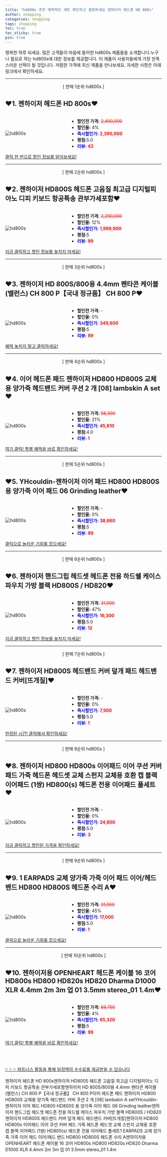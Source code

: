 ```yaml
---
title: "hd800s 추천 매력적인 세트 확인하고 결정하세요 젠하이저 헤드폰 HD 800s"
author: shopping
categories: shopping
tags: shopping
toc: true
toc_sticky: true
pin: true
---
```

행복한 하루 되세요. 많은 고객들이 마음에 들어한 hd800s 제품들을 소개합니다.누구나 필요로 하는 hd800s에 대한 정보를 제공합니다. 이 제품이 사용자들에게 가장 만족스러운 선택이 될 것입니다. 저렴한 가격에 최신 제품을 만나보세요. 자세한 사항은 아래 링크에서 확인하세요.

---
<p class="toplist" style="margin: 0 auto; display: block; width: fit-content;">[ 판매 1순위 hd800s ]</p>

<h2><strong>❤️1. 젠하이저 헤드폰 HD 800s❤️</strong></h2>

<div style="display: flex; align-items: center;">
    <div style="flex: 0.4;">
        <img src="https://thumbnail10.coupangcdn.com/thumbnails/remote/230x230ex/image/vendor_inventory/c487/3c2136066463d336dd35046fff3dfdec9d2464264db49ff91c444278de75.jpg" alt="hd800s" style="max-width: 100%;">
    </div>
    <div style="flex: 0.6; margin-left: 10px;">
        <ul>
            <li><strong>할인전 가격:</strong> <del style="color: red;">2,490,000</del></li>
            <li><strong>할인율:</strong> 4%</li>
            <li><span style='color:blue'><strong>즉시할인가:</strong></span> <span style='color:red'><strong>2,390,000</strong></span></li>
            <li><strong>평점:</strong>5.0</li>
            <li><span style='color:blue'><strong>리뷰:</strong></span> <span style='color:red'><strong>42</strong></span></li>
        </ul>
    </div>
</div>
<div class="center">
    <a href="https://William4Davisa.github.io?lptag=AF9450613&subid=githubio&pageKey=7897082200&traceid=V0-153&itemId=21633719052&vendorItemId=89547621609" class="myButton">
        클릭 한 번으로 할인 정보를 알아보세요!
    </a>
</div>


---
<p class="toplist" style="margin: 0 auto; display: block; width: fit-content;">[ 판매 2순위 hd800s ]</p>

<h2><strong>❤️2. 젠하이저 HD800S 헤드폰 고음질 최고급 디지털피아노 디피 키보드 항공특송 관부가세포함❤️</strong></h2>

<div style="display: flex; align-items: center;">
    <div style="flex: 0.4;">
        <img src="https://thumbnail8.coupangcdn.com/thumbnails/remote/230x230ex/image/vendor_inventory/5ae1/198386c6b0c24a62ead85331cc4d2839000a4c096fb9f7ef4e81ce03861a.jpg" alt="hd800s" style="max-width: 100%;">
    </div>
    <div style="flex: 0.6; margin-left: 10px;">
        <ul>
            <li><strong>할인전 가격:</strong> <del style="color: red;">2,290,000</del></li>
            <li><strong>할인율:</strong> 12%</li>
            <li><span style='color:blue'><strong>즉시할인가:</strong></span> <span style='color:red'><strong>1,999,900</strong></span></li>
            <li><strong>평점:</strong>5</li>
            <li><span style='color:blue'><strong>리뷰:</strong></span> <span style='color:red'><strong>99</strong></span></li>
        </ul>
    </div>
</div>
<div class="center">
    <a href="https://William4Davisa.github.io?lptag=AF9450613&subid=githubio&pageKey=7483119173&traceid=V0-153&itemId=19551612404&vendorItemId=86659741446" class="myButton">
        지금 클릭하고 할인 정보를 놓치지 마세요!
    </a>
</div>


---
<p class="toplist" style="margin: 0 auto; display: block; width: fit-content;">[ 판매 3순위 hd800s ]</p>

<h2><strong>❤️3. 젠하이저 HD 800S/800용 4.4mm 펜타콘 케이블(밸런스) CH 800 P【국내 정규품】 CH 800 P❤️</strong></h2>

<div style="display: flex; align-items: center;">
    <div style="flex: 0.4;">
        <img src="https://thumbnail9.coupangcdn.com/thumbnails/remote/230x230ex/image/vendor_inventory/816c/57da14f35c92c823237b04743b359a2f4953990969bd427ea4b1c2dae6d3.jpg" alt="hd800s" style="max-width: 100%;">
    </div>
    <div style="flex: 0.6; margin-left: 10px;">
        <ul>
            <li><strong>할인전 가격:</strong> <del style="color: red;">-</del></li>
            <li><strong>할인율:</strong> 0%</li>
            <li><span style='color:blue'><strong>즉시할인가:</strong></span> <span style='color:red'><strong>349,600</strong></span></li>
            <li><strong>평점:</strong>5</li>
            <li><span style='color:blue'><strong>리뷰:</strong></span> <span style='color:red'><strong>99</strong></span></li>
        </ul>
    </div>
</div>
<div class="center">
    <a href="https://William4Davisa.github.io?lptag=AF9450613&subid=githubio&pageKey=8192274808&traceid=V0-153&itemId=23449826005&vendorItemId=90476593448" class="myButton">
        혜택 놓치지 말고 클릭하세요!
    </a>
</div>


---
<p class="toplist" style="margin: 0 auto; display: block; width: fit-content;">[ 판매 4순위 hd800s ]</p>

<h2><strong>❤️4. 이어 헤드폰 패드 젠하이저 HD800 HD800S 교체용 양가죽 헤드밴드 커버 쿠션 2 개 [08] lambskin A set❤️</strong></h2>

<div style="display: flex; align-items: center;">
    <div style="flex: 0.4;">
        <img src="https://thumbnail9.coupangcdn.com/thumbnails/remote/230x230ex/image/vendor_inventory/2326/3df9a6a43fef4115671536aabd9661ed58f4deef15dda39eadb307f2a1a5.jpg" alt="hd800s" style="max-width: 100%;">
    </div>
    <div style="flex: 0.6; margin-left: 10px;">
        <ul>
            <li><strong>할인전 가격:</strong> <del style="color: red;">58,300</del></li>
            <li><strong>할인율:</strong> 21%</li>
            <li><span style='color:blue'><strong>즉시할인가:</strong></span> <span style='color:red'><strong>45,810</strong></span></li>
            <li><strong>평점:</strong>4.0</li>
            <li><span style='color:blue'><strong>리뷰:</strong></span> <span style='color:red'><strong>1</strong></span></li>
        </ul>
    </div>
</div>
<div class="center">
    <a href="https://William4Davisa.github.io?lptag=AF9450613&subid=githubio&pageKey=7288358066&traceid=V0-153&itemId=18622780274&vendorItemId=85758188873" class="myButton">
        여기 클릭! 특별 혜택을 바로 확인하세요!
    </a>
</div>


---
<p class="toplist" style="margin: 0 auto; display: block; width: fit-content;">[ 판매 5순위 hd800s ]</p>

<h2><strong>❤️5. YHcouldin-젠하이저 이어 패드 HD800 HD800S 용 양가죽 이어 패드 06 Grinding leather❤️</strong></h2>

<div style="display: flex; align-items: center;">
    <div style="flex: 0.4;">
        <img src="https://thumbnail7.coupangcdn.com/thumbnails/remote/230x230ex/image/vendor_inventory/f7ab/eb1d092c7126f3d406628fda3747f370166d5b17af9072b8c0c2b89acbc7.jpeg" alt="hd800s" style="max-width: 100%;">
    </div>
    <div style="flex: 0.6; margin-left: 10px;">
        <ul>
            <li><strong>할인전 가격:</strong> <del style="color: red;">-</del></li>
            <li><strong>할인율:</strong> 0%</li>
            <li><span style='color:blue'><strong>즉시할인가:</strong></span> <span style='color:red'><strong>38,660</strong></span></li>
            <li><strong>평점:</strong>5</li>
            <li><span style='color:blue'><strong>리뷰:</strong></span> <span style='color:red'><strong>99</strong></span></li>
        </ul>
    </div>
</div>
<div class="center">
    <a href="https://William4Davisa.github.io?lptag=AF9450613&subid=githubio&pageKey=6545833225&traceid=V0-153&itemId=14592841102&vendorItemId=81834754179" class="myButton">
        클릭으로 놀라운 기회를 잡으세요!
    </a>
</div>


---
<p class="toplist" style="margin: 0 auto; display: block; width: fit-content;">[ 판매 6순위 hd800s ]</p>

<h2><strong>❤️6. 젠하이저 핸드그립 헤드셋 헤드폰 전용 하드쉘 케이스 파우치 가방 블랙 HD800S / HD820❤️</strong></h2>

<div style="display: flex; align-items: center;">
    <div style="flex: 0.4;">
        <img src="https://thumbnail10.coupangcdn.com/thumbnails/remote/230x230ex/image/vendor_inventory/4c52/591cd77fd34ee97251cb41e3d5069788ffb18410deccfce4e87650ead56b.jpg" alt="hd800s" style="max-width: 100%;">
    </div>
    <div style="flex: 0.6; margin-left: 10px;">
        <ul>
            <li><strong>할인전 가격:</strong> <del style="color: red;">31,000</del></li>
            <li><strong>할인율:</strong> 47%</li>
            <li><span style='color:blue'><strong>즉시할인가:</strong></span> <span style='color:red'><strong>16,300</strong></span></li>
            <li><strong>평점:</strong>5.0</li>
            <li><span style='color:blue'><strong>리뷰:</strong></span> <span style='color:red'><strong>12</strong></span></li>
        </ul>
    </div>
</div>
<div class="center">
    <a href="https://William4Davisa.github.io?lptag=AF9450613&subid=githubio&pageKey=1775735906&traceid=V0-153&itemId=3023652331&vendorItemId=71011790350" class="myButton">
        지금 클릭하고 할인 정보를 놓치지 마세요!
    </a>
</div>


---
<p class="toplist" style="margin: 0 auto; display: block; width: fit-content;">[ 판매 7순위 hd800s ]</p>

<h2><strong>❤️7. 젠하이저 HD800S 헤드밴드 커버 덮개 패드 헤드밴드 커버[뜨개질]❤️</strong></h2>

<div style="display: flex; align-items: center;">
    <div style="flex: 0.4;">
        <img src="https://thumbnail10.coupangcdn.com/thumbnails/remote/230x230ex/image/vendor_inventory/c96e/11965cda55fcdd02cde0ecd34432d458ed012ab014b10c2797afe16f5ec0.jpeg" alt="hd800s" style="max-width: 100%;">
    </div>
    <div style="flex: 0.6; margin-left: 10px;">
        <ul>
            <li><strong>할인전 가격:</strong> <del style="color: red;">-</del></li>
            <li><strong>할인율:</strong> 0%</li>
            <li><span style='color:blue'><strong>즉시할인가:</strong></span> <span style='color:red'><strong>7,500</strong></span></li>
            <li><strong>평점:</strong>5.0</li>
            <li><span style='color:blue'><strong>리뷰:</strong></span> <span style='color:red'><strong>1</strong></span></li>
        </ul>
    </div>
</div>
<div class="center">
    <a href="https://William4Davisa.github.io?lptag=AF9450613&subid=githubio&pageKey=6950269469&traceid=V0-153&itemId=16883508784&vendorItemId=84202573121" class="myButton">
        한정된 시간! 클릭해서 확인하세요!
    </a>
</div>


---
<p class="toplist" style="margin: 0 auto; display: block; width: fit-content;">[ 판매 8순위 hd800s ]</p>

<h2><strong>❤️8. 젠하이저 HD800 HD800s 이어패드 이어 쿠션 커버 패드 가죽 헤드폰 헤드셋 교체 스펀지 교체용 호환 캡 블랙 이어패드 (1쌍) HD800(s) 헤드폰 전용 이어패드 풀세트❤️</strong></h2>

<div style="display: flex; align-items: center;">
    <div style="flex: 0.4;">
        <img src="https://thumbnail7.coupangcdn.com/thumbnails/remote/230x230ex/image/vendor_inventory/3c01/277c0db839d276632de7f8e8094a04130ab4853c32f9d536fde6f0bc7184.jpg" alt="hd800s" style="max-width: 100%;">
    </div>
    <div style="flex: 0.6; margin-left: 10px;">
        <ul>
            <li><strong>할인전 가격:</strong> <del style="color: red;">-</del></li>
            <li><strong>할인율:</strong> 0%</li>
            <li><span style='color:blue'><strong>즉시할인가:</strong></span> <span style='color:red'><strong>24,800</strong></span></li>
            <li><strong>평점:</strong>5.0</li>
            <li><span style='color:blue'><strong>리뷰:</strong></span> <span style='color:red'><strong>3</strong></span></li>
        </ul>
    </div>
</div>
<div class="center">
    <a href="https://William4Davisa.github.io?lptag=AF9450613&subid=githubio&pageKey=1755100953&traceid=V0-153&itemId=2988901062&vendorItemId=84176487316" class="myButton">
        지금 클릭하고 할인된 가격을 확인하세요!
    </a>
</div>


---
<p class="toplist" style="margin: 0 auto; display: block; width: fit-content;">[ 판매 9순위 hd800s ]</p>

<h2><strong>❤️9. 1 EARPADS 교체 양가죽 가죽 이어 패드 이어/헤드 밴드 HD800 HD800S 헤드폰 수리 A❤️</strong></h2>

<div style="display: flex; align-items: center;">
    <div style="flex: 0.4;">
        <img src="https://thumbnail9.coupangcdn.com/thumbnails/remote/230x230ex/image/vendor_inventory/f913/d6ad54f1d50b104f6518a5acc32ee24af758ce88a3e74d810a0e1d630843.jpg" alt="hd800s" style="max-width: 100%;">
    </div>
    <div style="flex: 0.6; margin-left: 10px;">
        <ul>
            <li><strong>할인전 가격:</strong> <del style="color: red;">31,000</del></li>
            <li><strong>할인율:</strong> 45%</li>
            <li><span style='color:blue'><strong>즉시할인가:</strong></span> <span style='color:red'><strong>17,000</strong></span></li>
            <li><strong>평점:</strong>5.0</li>
            <li><span style='color:blue'><strong>리뷰:</strong></span> <span style='color:red'><strong>1</strong></span></li>
        </ul>
    </div>
</div>
<div class="center">
    <a href="https://William4Davisa.github.io?lptag=AF9450613&subid=githubio&pageKey=6720454421&traceid=V0-153&itemId=15628690906&vendorItemId=90397526799" class="myButton">
        클릭으로 놀라운 기회를 잡으세요!
    </a>
</div>


---
<p class="toplist" style="margin: 0 auto; display: block; width: fit-content;">[ 판매 10순위 hd800s ]</p>

<h2><strong>❤️10. 젠하이저용 OPENHEART 헤드폰 케이블 16 코어 HD800s HD800 HD820s HD820 Dharma D1000 XLR 4.4mm 2m 3m 업 01 3.5mm stereo_01 1.4m❤️</strong></h2>

<div style="display: flex; align-items: center;">
    <div style="flex: 0.4;">
        <img src="https://thumbnail8.coupangcdn.com/thumbnails/remote/230x230ex/image/vendor_inventory/8cda/f175cbeadac8908018d9527a980358416642a64f1fb461b806aa317e0a42.jpg" alt="hd800s" style="max-width: 100%;">
    </div>
    <div style="flex: 0.6; margin-left: 10px;">
        <ul>
            <li><strong>할인전 가격:</strong> <del style="color: red;">68,750</del></li>
            <li><strong>할인율:</strong> 4%</li>
            <li><span style='color:blue'><strong>즉시할인가:</strong></span> <span style='color:red'><strong>65,320</strong></span></li>
            <li><strong>평점:</strong>5</li>
            <li><span style='color:blue'><strong>리뷰:</strong></span> <span style='color:red'><strong>99</strong></span></li>
        </ul>
    </div>
</div>
<div class="center">
    <a href="https://William4Davisa.github.io?lptag=AF9450613&subid=githubio&pageKey=7891095308&traceid=V0-153&itemId=21604946175&vendorItemId=90668087209" class="myButton">
        여기 클릭! 특별 혜택을 바로 확인하세요!
    </a>
</div>

<br><br><br>[💦 💦 💦 파트너스 활동을 통해 일정액의 수수료를 제공받을 수 있습니다](https://link.coupang.com/a/bcpT2c)<br><br>젠하이저 헤드폰 HD 800s젠하이저 HD800S 헤드폰 고음질 최고급 디지털피아노 디피 키보드 항공특송 관부가세포함젠하이저 HD 800S/800용 4.4mm 펜타콘 케이블(밸런스) CH 800 P【국내 정규품】 CH 800 P이어 헤드폰 패드 젠하이저 HD800 HD800S 교체용 양가죽 헤드밴드 커버 쿠션 2 개 [08] lambskin A setYHcouldin-젠하이저 이어 패드 HD800 HD800S 용 양가죽 이어 패드 06 Grinding leather젠하이저 핸드그립 헤드셋 헤드폰 전용 하드쉘 케이스 파우치 가방 블랙 HD800S / HD820젠하이저 HD800S 헤드밴드 커버 덮개 패드 헤드밴드 커버[뜨개질]젠하이저 HD800 HD800s 이어패드 이어 쿠션 커버 패드 가죽 헤드폰 헤드셋 교체 스펀지 교체용 호환 캡 블랙 이어패드 (1쌍) HD800(s) 헤드폰 전용 이어패드 풀세트1 EARPADS 교체 양가죽 가죽 이어 패드 이어/헤드 밴드 HD800 HD800S 헤드폰 수리 A젠하이저용 OPENHEART 헤드폰 케이블 16 코어 HD800s HD800 HD820s HD820 Dharma D1000 XLR 4.4mm 2m 3m 업 01 3.5mm stereo_01 1.4m